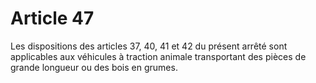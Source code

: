 # Article 47

Les dispositions des articles 37, 40, 41 et 42 du présent arrêté sont applicables aux véhicules à traction animale transportant des pièces de grande longueur ou des bois en grumes.
